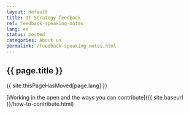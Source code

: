 ```yaml
---
layout: default
title: IT Strategy feedback
ref: feedback-speaking-notes
lang: en
status: posted
categories: About us
permalink: /feedback-speaking-notes.html
---
```


## {{ page.title }}

{{ site.thisPageHasMoved[page.lang] }}

[Working in the open and the ways you can contribute]({{ site.baseurl }}/how-to-contribute.html)

